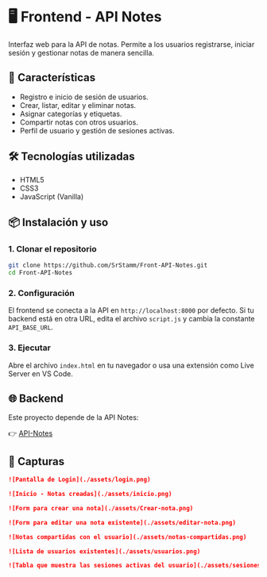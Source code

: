 # 🖥️ Frontend - API Notes

Interfaz web para la API de notas. Permite a los usuarios registrarse, iniciar sesión y gestionar notas de manera sencilla.

## 🚀 Características
- Registro e inicio de sesión de usuarios.
- Crear, listar, editar y eliminar notas.
- Asignar categorías y etiquetas.
- Compartir notas con otros usuarios.
- Perfil de usuario y gestión de sesiones activas.

## 🛠️ Tecnologías utilizadas
- HTML5
- CSS3
- JavaScript (Vanilla)

## 📦 Instalación y uso

### 1. Clonar el repositorio
```bash
git clone https://github.com/SrStamm/Front-API-Notes.git
cd Front-API-Notes
```

### 2. Configuración
El frontend se conecta a la API en `http://localhost:8000` por defecto.
Si tu backend está en otra URL, edita el archivo `script.js` y cambia la constante `API_BASE_URL`.

### 3. Ejecutar

Abre el archivo `index.html` en tu navegador o usa una extensión como Live Server en VS Code.

## 🌐 Backend

Este proyecto depende de la API Notes:

👉 [API-Notes](https://github.com/SrStamm/API-Notes)

## 📸 Capturas
```markdown
![Pantalla de Login](./assets/login.png)

![Inicio - Notas creadas](./assets/inicio.png)

![Form para crear una nota](./assets/Crear-nota.png)

![Form para editar una nota existente](./assets/editar-nota.png)

![Notas compartidas con el usuario](./assets/notas-compartidas.png)

![Lista de usuarios existentes](./assets/usuarios.png)

![Tabla que muestra las sesiones activas del usuario](./assets/sesiones-activas.png)
